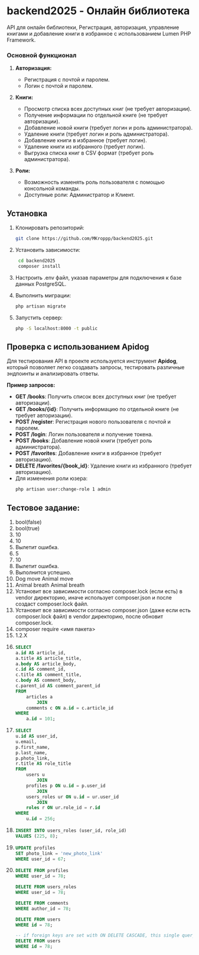 # backend2025 - Онлайн библиотека

API для онлайн библиотеки, Регистрация, авторизация, управление книгами и добавление книги в избранное с использованием Lumen PHP Framework.

### Основной функционал

1. **Авторизация:**
   - Регистрация с почтой и паролем.
   - Логин с почтой и паролем.
   
2. **Книги:**
   - Просмотр списка всех доступных книг (не требует авторизации).
   - Получение информации по отдельной книге (не требует авторизации).
   - Добавление новой книги (требует логин и роль администратора).
   - Удаление книги (требует логин и роль администратора).
   - Добавление книги в избранное (требует логин).
   - Удаление книги из избранного (требует логин).
   - Выгрузка списка книг в CSV формат (требует роль администратора).

3. **Роли:**
   - Возможность изменять роль пользователя с помощью консольной команды.
   - Доступные роли: Администратор и Клиент.

## Установка

1. Клонировать репозиторий:
   ```bash
   git clone https://github.com/MKroppp/backend2025.git

2. Установить зависимости:
   ```bash
    cd backend2025
    composer install

3. Настроить .env файл, указав параметры для подключения к базе данных PostgreSQL.

4. Выполнить миграции:
   ```bash
   php artisan migrate

5. Запустить сервер:
   ```bash
   php -S localhost:8000 -t public

## Проверка с использованием Apidog

Для тестирования API в проекте используется инструмент **Apidog**, который позволяет легко создавать запросы, тестировать различные эндпоинты и анализировать ответы.

  **Пример запросов:**
   - **GET /books**: Получить список всех доступных книг (не требует авторизации).
   - **GET /books/{id}**: Получить информацию по отдельной книге (не требует авторизации).
   - **POST /register**: Регистрация нового пользователя с почтой и паролем.
   - **POST /login**: Логин пользователя и получение токена.
   - **POST /books**: Добавление новой книги (требует роль администратора).
   - **POST /favorites**: Добавление книги в избранное (требует авторизацию).
   - **DELETE /favorites/{book_id}**: Удаление книги из избранного (требует авторизацию).
   - Для изменения роли юзера:
     ```bash
     php artisan user:change-role 1 admin
     
## Тестовое задание:
1. bool(false)
2. bool(true)
3. 10
4. 10
5. Вылетит ошибка.
6. 5
7. 10
8. Вылетит ошибка.
9. Выполнится успешно.
10. Dog move Animal move
11. Animal breath Animal breath
12. Установит все зависимости согласно composer.lock (если есть) в vendor директорию, иначе использует composer.json и после создаст composer.lock файл.
13. Установит все зависимости согласно composer.json (даже если есть composer.lock файл) в vendor директорию, после обновит composer.lock.
14. composer require <имя пакета>
15. 1.2.X
16. ```sql
    SELECT
    a.id AS article_id,
    a.title AS article_title,
    a.body AS article_body,
    c.id AS comment_id,
    c.title AS comment_title,
    c.body AS comment_body,
    c.parent_id AS comment_parent_id
    FROM
        articles a
            JOIN
        comments c ON a.id = c.article_id
    WHERE
        a.id = 101;
17. ```sql
    SELECT
    u.id AS user_id,
    u.email,
    p.first_name,
    p.last_name,
    p.photo_link,
    r.title AS role_title
    FROM
        users u
            JOIN
        profiles p ON u.id = p.user_id
            JOIN
        users_roles ur ON u.id = ur.user_id
            JOIN
        roles r ON ur.role_id = r.id
    WHERE
        u.id = 256;
18. ```sql
    INSERT INTO users_roles (user_id, role_id)
    VALUES (225, 8);
19. ```sql
    UPDATE profiles
    SET photo_link = 'new_photo_link'
    WHERE user_id = 67;
20. ```sql
    DELETE FROM profiles
    WHERE user_id = 78;
    
    DELETE FROM users_roles
    WHERE user_id = 78;
    
    DELETE FROM comments
    WHERE author_id = 78;
    
    DELETE FROM users
    WHERE id = 78;
    
    -- if foreign keys are set with ON DELETE CASCADE, this single query is enough:
    DELETE FROM users
    WHERE id = 78;

